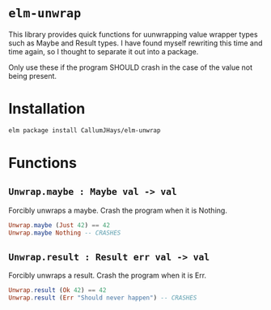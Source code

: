 # `elm-unwrap`
This library provides quick functions for uunwrapping value wrapper
types such as Maybe and Result types. I have found myself rewriting this time
and time again, so I thought to separate it out into a package.

Only use these if the program SHOULD crash in the case of the value not being
present.

# Installation
```bash
elm package install CallumJHays/elm-unwrap
```

# Functions

## `Unwrap.maybe : Maybe val -> val`

Forcibly unwraps a maybe. Crash the program when it is Nothing.

```elm
Unwrap.maybe (Just 42) == 42
Unwrap.maybe Nothing -- CRASHES
```

## `Unwrap.result : Result err val -> val`

Forcibly unwraps a result. Crash the program when it is Err.

```elm
Unwrap.result (Ok 42) == 42
Unwrap.result (Err "Should never happen") -- CRASHES
```